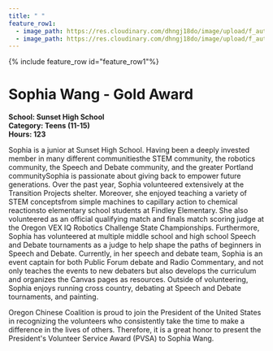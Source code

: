 ```yaml
---
title: " "
feature_row1:
  - image_path: https://res.cloudinary.com/dhngj18do/image/upload/f_auto,q_auto/v1/images/pvsa/2024_Sophia_Wang
  - image_path: https://res.cloudinary.com/dhngj18do/image/upload/f_auto,q_auto/v1/images/activities/year_2024
---
```


{% include feature_row id="feature_row1"%}

# Sophia Wang - Gold Award

**School: Sunset High School**  
**Category: Teens (11-15)**  
**Hours: 123**  

Sophia is a junior at Sunset High School. Having been a deeply invested member in many
different communitiesthe STEM community, the robotics community, the Speech and Debate
community, and the greater Portland communitySophia is passionate about giving back to
empower future generations. Over the past year, Sophia volunteered extensively at the Transition
Projects shelter. Moreover, she enjoyed teaching a variety of STEM conceptsfrom simple
machines to capillary action to chemical reactionsto elementary school students at Findley
Elementary. She also volunteered as an official qualifying match and finals match scoring judge
at the Oregon VEX IQ Robotics Challenge State Championships. Furthermore, Sophia has
volunteered at multiple middle school and high school Speech and Debate tournaments as a
judge to help shape the paths of beginners in Speech and Debate.
Currently, in her speech and debate team, Sophia is an event captain for both Public Forum
debate and Radio Commentary, and not only teaches the events to new debaters but also
develops the curriculum and organizes the Canvas pages as resources. Outside of volunteering,
Sophia enjoys running cross country, debating at Speech and Debate tournaments, and painting.

Oregon Chinese Coalition is proud to join the President of the United States in recognizing the volunteers who consistently take the time to make a difference in the lives of others. Therefore, it is a great honor to present the President's Volunteer Service Award (PVSA) to Sophia Wang.
